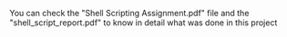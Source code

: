 You can check the "Shell Scripting Assignment.pdf" file and the "shell_script_report.pdf" to know in detail what was done in this project
